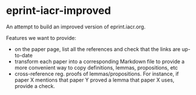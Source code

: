 # eprint-iacr-improved

An attempt to build an improved version of eprint.iacr.org.

Features we want to provide:
- on the paper page, list all the references and check that the links are up-to-date
- transform each paper into a corresponding Markdown file to provide a more
  convenient way to copy definitions, lemmas, propositions, etc
- cross-reference reg. proofs of lemmas/propositions. For instance, if paper X
  mentions that paper Y proved a lemma that paper X uses, provide a check.

